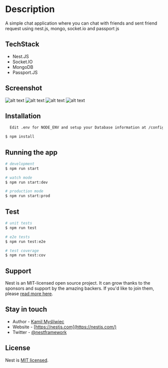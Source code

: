 # Description

A simple chat application where you can chat with friends and sent friend request using nest.js, mongo, socket.io and passport js

## TechStack

- Nest.JS
- Socket.IO
- MongoDB
- Passport.JS

## Screenshot

![alt text](https://github.com/nestjs-socket.io-with-auth-jwt/blob/main/screenshot/1.png 'Screenshot')
![alt text](https://github.com/nestjs-socket.io-with-auth-jwt/blob/main/screenshot/1.png 'Screenshot')
![alt text](https://github.com/nestjs-socket.io-with-auth-jwt/blob/main/screenshot/3.png 'Screenshot')
![alt text](https://github.com/nestjs-socket.io-with-auth-jwt/blob/main/screenshot/4.png 'Screenshot')

## Installation

```bash
  Edit .env for NODE_ENV and setup your Database information at /config/config.ts.

$ npm install
```

## Running the app

```bash
# development
$ npm run start

# watch mode
$ npm run start:dev

# production mode
$ npm run start:prod
```

## Test

```bash
# unit tests
$ npm run test

# e2e tests
$ npm run test:e2e

# test coverage
$ npm run test:cov
```

## Support

Nest is an MIT-licensed open source project. It can grow thanks to the sponsors and support by the amazing backers. If you'd like to join them, please [read more here](https://docs.nestjs.com/support).

## Stay in touch

- Author - [Kamil Myśliwiec](https://kamilmysliwiec.com)
- Website - [https://nestjs.com](https://nestjs.com/)
- Twitter - [@nestframework](https://twitter.com/nestframework)

## License

Nest is [MIT licensed](LICENSE).
